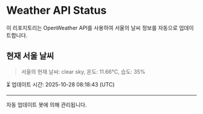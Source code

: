 
# Weather API Status

이 리포지토리는 OpenWeather API를 사용하여 서울의 날씨 정보를 자동으로 업데이트합니다.

## 현재 서울 날씨
> 서울의 현재 날씨: clear sky, 온도: 11.66°C, 습도: 35%

⏳ 업데이트 시간: 2025-10-28 08:18:43 (UTC)

---
자동 업데이트 봇에 의해 관리됩니다.
